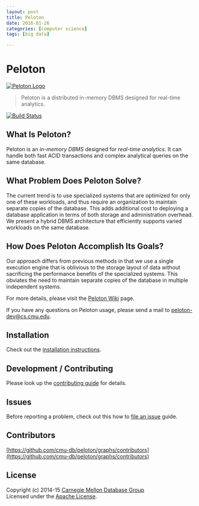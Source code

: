 ```yaml
---
layout: post
title: Peloton 
date: 2016-01-26
categories: [computer science]
tags: [big data]

---
```



# Peloton

[![Peloton Logo](http://db.cs.cmu.edu/wordpress/wp-content/uploads/2015/11/peloton.jpg)](http://pelotondb.org/)

> Peloton is a distributed in-memory DBMS designed for real-time analytics.

[![Build Status](http://jenkins.db.cs.cmu.edu:8080/job/Peloton/badge/icon?style=flat)](http://jenkins.db.cs.cmu.edu:8080/job/Peloton/)

## What Is Peloton?

Peloton is an *in-memory DBMS* designed for *real-time analytics*. It can handle both fast ACID transactions and complex analytical queries on the same database. 

## What Problem Does Peloton Solve?

The current trend is to use specialized systems that are optimized for only one of these workloads, and thus require an organization to maintain separate copies of the database. This adds additional cost to deploying a database application in terms of both storage and administration overhead. We present a hybrid DBMS architecture that efficiently supports varied workloads on the same database.

## How Does Peloton Accomplish Its Goals?

Our approach differs from previous methods in that we use a single execution engine that is oblivious to the storage layout of data without sacrificing the performance benefits of the specialized systems. This obviates the need to maintain separate copies of the database in multiple independent systems.

For more details, please visit the [Peloton Wiki](https://github.com/cmu-db/peloton/wiki "Peloton Wiki") page.

If you have any questions on Peloton usage, please send a mail to peloton-dev@cs.cmu.edu.

## Installation

Check out the [installation instructions](https://github.com/cmu-db/peloton/wiki/Installation).

## Development / Contributing

Please look up the [contributing guide](https://github.com/cmu-db/peloton/blob/master/CONTRIBUTING.md#development) for details.

## Issues

Before reporting a problem, check out this how to [file an issue](https://github.com/cmu-db/peloton/blob/master/CONTRIBUTING.md#file-an-issue) guide.

## Contributors

[https://github.com/cmu-db/peloton/graphs/contributors](https://github.com/cmu-db/peloton/graphs/contributors)

## License

Copyright (c) 2014-15 [Carnegie Mellon Database Group](http://db.cs.cmu.edu/)  
Licensed under the [Apache License](LICENSE).
